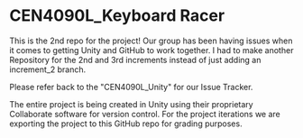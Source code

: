 # CEN4090L_Keyboard Racer

This is the 2nd repo for the project!
Our group has been having issues when it comes to getting Unity and GitHub to work together.
I had to make another Repository for the 2nd and 3rd increments instead of just adding an increment_2 branch.

Please refer back to the "CEN4090L_Unity" for our Issue Tracker.

The entire project is being created in Unity using their proprietary Collaborate software for version control. 
For the project iterations we are exporting the project to this GitHub repo for grading purposes.
